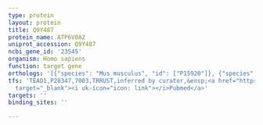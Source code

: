 ```yaml
---
type: protein
layout: protein
title: Q9Y487
protein_name: ATP6V0A2
uniprot_accession: Q9Y487
ncbi_gene_id: '23545'
organism: Homo sapiens
function: target gene
orthologs: '[{"species": "Mus musculus", "id": ["P15920"]}, {"species": "Rattus norvegicus", "id": ["Q2I6B1"]}]'
tfs: 'TEAD1,P28347,7003,TRRUST,inferred by curator,&ensp;<a href="https://www.ncbi.nlm.nih.gov/pubmed/?term=15878913%5Buid%5D+OR+29087512%5Buid%5D"
  target="_blank"><i uk-icon="icon: link"></i>Pubmed</a>'
targets: ''
binding_sites: ''

---
```

